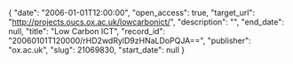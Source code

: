 {
  "date": "2006-01-01T12:00:00", 
  "open_access": true, 
  "target_url": "http://projects.oucs.ox.ac.uk/lowcarbonict/", 
  "description": "", 
  "end_date": null, 
  "title": "Low Carbon ICT", 
  "record_id": "20060101T120000/rHD2wdRylD9zHNaLDoPQJA==", 
  "publisher": "ox.ac.uk", 
  "slug": 21069830, 
  "start_date": null
}

